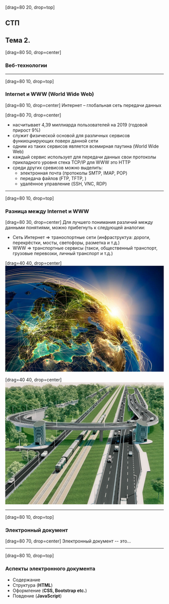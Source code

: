 [drag=80 20, drop=top]
## СТП
## **Тема 2.**<br/>

[drag=80 50, drop=center]
### Веб-технологии

---

[drag=80 10, drop=top]
### Internet и WWW (World Wide Web)


[drag=80 10, drop=center]
Интернет – глобальная сеть передачи данных


[drag=80 70, drop=center]
- насчитывает 4,39 миллиарда пользователей на 2019 (годовой прирост 9%)
- служит физической основой для различных сервисов функиоцнирующих поверх данной сети
- одним из таких сервисов является всемирная паутина (World Wide Web)
- каждый сервис использует для передачи данных свои протоколы прикладного уровня стека TCP/IP для WWW это HTTP
- cреди других сревисов можно выделить:
    - электронная почта (протоколы SMTP, IMAP, POP) 
    - передача файлов (FTP, TFTP, )
    - удалённое управление (SSH, VNC, RDP)


---

[drag=80 10, drop=top]
### Разница между Internet и WWW

[drag=80 30, drop=center]
Для лучшего понимания различий между данными понятиями, можно прибегнуть к следующей аналогии:
- Сеть Интернет => траноспортные сети (инфраструктуа: дороги, перекрёстки, мосты, светофоры, разметка и т.д.)
- WWW => транспортные сервисы (такси, общественный транспорт, грузовые перевозки, личный транспорт и т.д.)

[drag=40 40, drop=center]
![IMAGE](slides/web/assets/img/internet-earth.jpg)

[drag=40 40, drop=center]
![IMAGE](slides/web/assets/img/road-internet-diff-www.jpg)


---

[drag=80 10, drop=top]
### Электронный документ

[drag=80 70, drop=center]
Электронный документ -- это...

---

[drag=80 10, drop=top]
### Аспекты электронного документа

- Содержание
- Структура (**HTML**)
- Оформление (**CSS, Bootstrap etc.**)
- Повдение (**JavaScript**)
